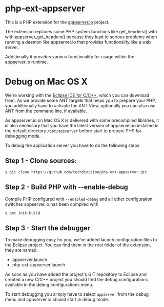 # php-ext-appserver

This is a PHP extension for the [appserver.io](http://appserver.io) project.

The extension replaces some PHP system functions like get_headers() with 
with appserver_get_headers() because they lead to serious problems when 
running a daemon like appserver.io that provides functionality like a web 
server. 

Additionally it provides various functionality for usage within the 
appserver.io runtime.

# Debug on Mac OS X

We're working with the [Eclipse IDE for C/C++](http://www.eclipse.org/downloads/packages/eclipse-ide-cc-developers/keplersr1), 
which you can download from. As we provide some ANT targets that helps you to prepare 
your PHP, you additionally have to activate the ANT View, optionally you can also use 
ANT from the command line, if available.

As appserver.io on Mac OS X is delivered with some precompiled libraries, it is
also necessary that you have the latest version of appserver.io installed in the 
default directory `/opt/appserver` before start to prepare PHP for debugging mode. 

To debug the application server you have to do the following steps:

## Step 1 - Clone sources:

```
$ git clone https://github.com/techdivision/php-ext-appserver.git
```

## Step 2 - Build PHP with --enable-debug

Compile PHP configured with `--enabled-debug` and all other configuration switches
appserver.io has been compiled with. 

```
$ ant init-build
```

## Step 3 - Start the debugger

To make debugging easy for you, we've added launch configuration files to the
Eclipse project. You can find them in the root folder of the extension, they are
named:

* appserver.launch
* php-ext-appserver.launch

As soon as you have added the project's GIT repository to Eclipse and created
a new C/C++ project you should find the debug configurations available in the
debug configurations menu.

To start debugging you simply have to select `appserver` from the debug menu
and appserver.io should start in debug mode.